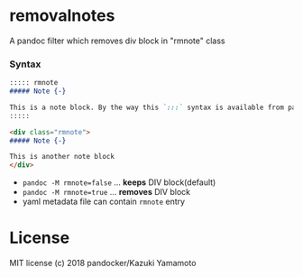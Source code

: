 # removalnotes
A pandoc filter which removes div block in "rmnote" class

### Syntax

```markdown
::::: rmnote
##### Note {-}

This is a note block. By the way this `:::` syntax is available from pandoc 2.0
:::::

<div class="rmnote">
##### Note {-}

This is another note block
</div>
```

- `pandoc -M rmnote=false` ... **keeps** DIV block(default)
- `pandoc -M rmnote=true` ... **removes** DIV block
- yaml metadata file can contain `rmnote` entry

# License
MIT license (c) 2018 pandocker/Kazuki Yamamoto
